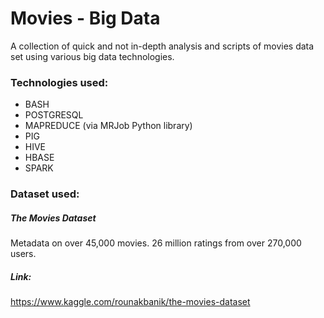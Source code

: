 # Movies - Big Data
A collection of quick and not in-depth analysis and scripts of movies data set using various big data technologies.

### Technologies used:

- BASH
- POSTGRESQL
- MAPREDUCE (via MRJob Python library)
- PIG
- HIVE
- HBASE
- SPARK


### Dataset used:
##### The Movies Dataset
Metadata on over 45,000 movies. 26 million ratings from over 270,000 users.
##### Link:
https://www.kaggle.com/rounakbanik/the-movies-dataset